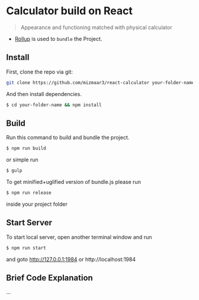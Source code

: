 # Calculator build on React

> Appearance and functioning matched with physical calculator



- [Rollup](https://rollupjs.org) is used to `bundle` the Project.


## Install

First, clone the repo via git:

```bash
git clone https://github.com/mizmaar3/react-calculator your-folder-name
```

And then install dependencies.

```bash
$ cd your-folder-name && npm install
```


## Build

Run this command to build and bundle the project.

```bash
$ npm run build
```

or simple run

```bash
$ gulp
```

To get minified+uglified version of bundle.js please run

```bash
$ npm run release
```


inside your project folder


## Start Server

To start local server, open another terminal window and run

```bash
$ npm run start
```

and goto http://127.0.0.1:1984 or http://localhost:1984


## Brief Code Explanation

...
